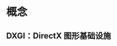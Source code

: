 # 概念
<p id="3Uh6TeJvug4o4f1Fvsdjmx">

## DXGI：DirectX 图形基础设施

</p>


<p id="jRx82UmWczsKAvgJQNchrn">



</p>


